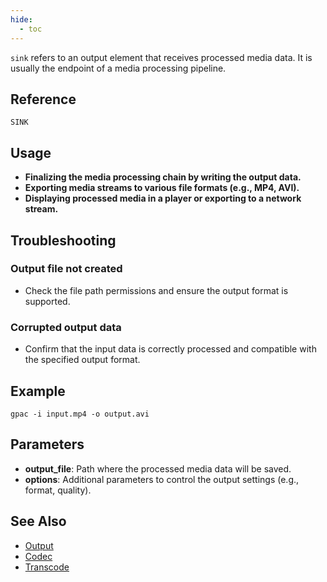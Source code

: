 ```yaml
---
hide:
  - toc
---
```


`sink` refers to an output element that receives processed media data. It is usually the endpoint of a media processing pipeline.

## Reference

`SINK`

## Usage

-  **Finalizing the media processing chain by writing the output data.**
-  **Exporting media streams to various file formats (e.g., MP4, AVI).**
- **Displaying processed media in a player or exporting to a network stream.**

## Troubleshooting

### Output file not created
- Check the file path permissions and ensure the output format is supported.

### Corrupted output data
- Confirm that the input data is correctly processed and compatible with the specified output format.

## Example

```plaintext
gpac -i input.mp4 -o output.avi
```

## Parameters

- **output_file**: Path where the processed media data will be saved.
- **options**: Additional parameters to control the output settings (e.g., format, quality).

## See Also
- [Output](link-to-output.md) 
- [Codec](link-to-codec.md)
- [Transcode](link-to-transcode.md)

